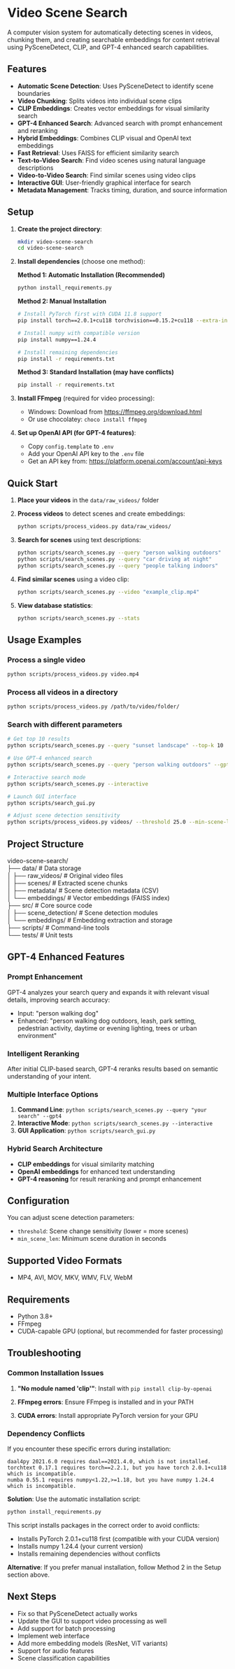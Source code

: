 # Video Scene Search

A computer vision system for automatically detecting scenes in videos, chunking them, and creating searchable embeddings for content retrieval using PySceneDetect, CLIP, and GPT-4 enhanced search capabilities.

## Features

- **Automatic Scene Detection**: Uses PySceneDetect to identify scene boundaries
- **Video Chunking**: Splits videos into individual scene clips
- **CLIP Embeddings**: Creates vector embeddings for visual similarity search
- **GPT-4 Enhanced Search**: Advanced search with prompt enhancement and reranking
- **Hybrid Embeddings**: Combines CLIP visual and OpenAI text embeddings
- **Fast Retrieval**: Uses FAISS for efficient similarity search
- **Text-to-Video Search**: Find video scenes using natural language descriptions
- **Video-to-Video Search**: Find similar scenes using video clips
- **Interactive GUI**: User-friendly graphical interface for search
- **Metadata Management**: Tracks timing, duration, and source information

## Setup

1. **Create the project directory**:
   ```bash
   mkdir video-scene-search
   cd video-scene-search
   ```

2. **Install dependencies** (choose one method):

   **Method 1: Automatic Installation (Recommended)**
   ```bash
   python install_requirements.py
   ```
   
   **Method 2: Manual Installation**
   ```bash
   # Install PyTorch first with CUDA 11.8 support
   pip install torch==2.0.1+cu118 torchvision==0.15.2+cu118 --extra-index-url https://download.pytorch.org/whl/cu118
   
   # Install numpy with compatible version
   pip install numpy==1.24.4
   
   # Install remaining dependencies
   pip install -r requirements.txt
   ```
   
   **Method 3: Standard Installation (may have conflicts)**
   ```bash
   pip install -r requirements.txt
   ```

3. **Install FFmpeg** (required for video processing):
    - Windows: Download from https://ffmpeg.org/download.html
    - Or use chocolatey: `choco install ffmpeg`

4. **Set up OpenAI API (for GPT-4 features)**:
   - Copy `config.template` to `.env`
   - Add your OpenAI API key to the `.env` file
   - Get an API key from: https://platform.openai.com/account/api-keys

## Quick Start

1. **Place your videos** in the `data/raw_videos/` folder

2. **Process videos** to detect scenes and create embeddings:
   ```bash
   python scripts/process_videos.py data/raw_videos/
   ```

3. **Search for scenes** using text descriptions:
   ```bash
   python scripts/search_scenes.py --query "person walking outdoors"
   python scripts/search_scenes.py --query "car driving at night"
   python scripts/search_scenes.py --query "people talking indoors"
   ```

4. **Find similar scenes** using a video clip:
   ```bash
   python scripts/search_scenes.py --video "example_clip.mp4"
   ```

5. **View database statistics**:
   ```bash
   python scripts/search_scenes.py --stats
   ```

## Usage Examples

### Process a single video
```bash
python scripts/process_videos.py video.mp4
```

### Process all videos in a directory
```bash
python scripts/process_videos.py /path/to/video/folder/
```

### Search with different parameters
```bash
# Get top 10 results
python scripts/search_scenes.py --query "sunset landscape" --top-k 10

# Use GPT-4 enhanced search
python scripts/search_scenes.py --query "person walking outdoors" --gpt4

# Interactive search mode
python scripts/search_scenes.py --interactive

# Launch GUI interface
python scripts/search_gui.py

# Adjust scene detection sensitivity
python scripts/process_videos.py videos/ --threshold 25.0 --min-scene-len 2.0
```

## Project Structure
video-scene-search/<br>
├── data/ # Data storage<br>
│ ├── raw_videos/ # Original video files<br>
│ ├── scenes/ # Extracted scene chunks<br>
│ ├── metadata/ # Scene detection metadata (CSV)<br>
│ └── embeddings/ # Vector embeddings (FAISS index)<br>
├── src/ # Core source code<br>
│ ├── scene_detection/ # Scene detection modules<br>
│ └── embeddings/ # Embedding extraction and storage<br>
├── scripts/ # Command-line tools<br>
└── tests/ # Unit tests

## GPT-4 Enhanced Features

### Prompt Enhancement
GPT-4 analyzes your search query and expands it with relevant visual details, improving search accuracy:
- Input: "person walking dog"
- Enhanced: "person walking dog outdoors, leash, park setting, pedestrian activity, daytime or evening lighting, trees or urban environment"

### Intelligent Reranking
After initial CLIP-based search, GPT-4 reranks results based on semantic understanding of your intent.

### Multiple Interface Options
1. **Command Line**: `python scripts/search_scenes.py --query "your search" --gpt4`
2. **Interactive Mode**: `python scripts/search_scenes.py --interactive`
3. **GUI Application**: `python scripts/search_gui.py`

### Hybrid Search Architecture
- **CLIP embeddings** for visual similarity matching
- **OpenAI embeddings** for enhanced text understanding
- **GPT-4 reasoning** for result reranking and prompt enhancement

## Configuration

You can adjust scene detection parameters:
- `threshold`: Scene change sensitivity (lower = more scenes)
- `min_scene_len`: Minimum scene duration in seconds

## Supported Video Formats

- MP4, AVI, MOV, MKV, WMV, FLV, WebM

## Requirements

- Python 3.8+
- FFmpeg
- CUDA-capable GPU (optional, but recommended for faster processing)

## Troubleshooting

### Common Installation Issues

1. **"No module named 'clip'"**: Install with `pip install clip-by-openai`

2. **FFmpeg errors**: Ensure FFmpeg is installed and in your PATH

3. **CUDA errors**: Install appropriate PyTorch version for your GPU

### Dependency Conflicts

If you encounter these specific errors during installation:

```
daal4py 2021.6.0 requires daal==2021.4.0, which is not installed.
torchtext 0.17.1 requires torch==2.2.1, but you have torch 2.0.1+cu118 which is incompatible.
numba 0.55.1 requires numpy<1.22,>=1.18, but you have numpy 1.24.4 which is incompatible.
```

**Solution**: Use the automatic installation script:
```bash
python install_requirements.py
```

This script installs packages in the correct order to avoid conflicts:
- Installs PyTorch 2.0.1+cu118 first (compatible with your CUDA version)
- Installs numpy 1.24.4 (your current version)
- Installs remaining dependencies without conflicts

**Alternative**: If you prefer manual installation, follow Method 2 in the Setup section above.

## Next Steps

- Fix so that PySceneDetect actually works
- Update the GUI to support video processing as well
- Add support for batch processing
- Implement web interface
- Add more embedding models (ResNet, ViT variants)
- Support for audio features
- Scene classification capabilities
